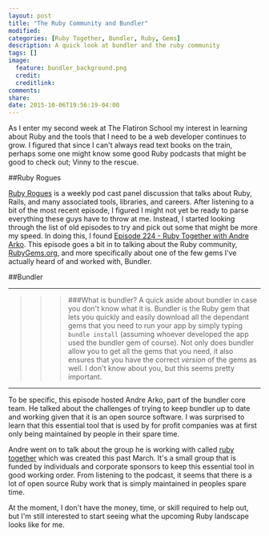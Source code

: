 ```yaml
---
layout: post
title: "The Ruby Community and Bundler"
modified:
categories: [Ruby Together, Bundler, Ruby, Gems]
description: A quick look at bundler and the ruby community
tags: []
image:
  feature: bundler_background.png
  credit:
  creditlink:
comments:
share:
date: 2015-10-06T19:56:19-04:00
---
```

As I enter my second week at The Flatiron School my interest in learning about Ruby and the tools that I need to be a web developer continues to grow. I figured that since I can't always read text books on the train, perhaps some one might know some good Ruby podcasts that might be good to check out; Vinny to the rescue.

##Ruby Rogues

[Ruby Rogues](https://devchat.tv/ruby-rogues/) is a weekly pod cast panel discussion that talks about Ruby, Rails, and many associated tools, libraries, and careers. After listening to a bit of the most recent episode, I figured I might not yet be ready to parse everything these guys have to throw at me. Instead, I started looking through the list of old episodes to try and pick out some that might be more my speed. In doing this, I found [Episode 224 - Ruby Together with Andre Arko](https://devchat.tv/ruby-rogues/224-rr-ruby-together-with-andr-arko). This episode goes a bit in to talking about the Ruby community, [RubyGems.org](https://rubygems.org/), and more specifically about one of the few gems I've actually heard of and worked with, Bundler. 

##Bundler

--------------

>>>###What is bundler?
>>>A quick aside about bundler in case you don't know what it is. Bundler is the Ruby gem that lets you quickly and easily download all the dependant gems that you need to run your app by simply typing ```bundle install``` (assuming whoever developed the app used the bundler gem of course). Not only does bundler allow you to get all the gems that you need, it also ensures that you have the correct *version* of the gems as well. I don't know about you, but this seems pretty important. 

---------------

To be specific, this episode hosted Andre Arko, part of the bundler core team. He talked about the challenges of trying to keep bundler up to date and working given that it is an open source software. I was surprised to learn that this essential tool that is used by for profit companies was at first only being maintained by people in their spare time. 

Andre went on to talk about the group he is working with called [ruby together](https://rubytogether.org/) which was created this past March. It's a small group that is funded by individuals and corporate sponsors to keep this essential tool in good working order. From listening to the podcast, it seems that there is a lot of open source Ruby work that is simply maintained in peoples spare time. 

At the moment, I don't have the money, time, or skill required to help out, but I'm still interested to start seeing what the upcoming Ruby landscape looks like for me. 




